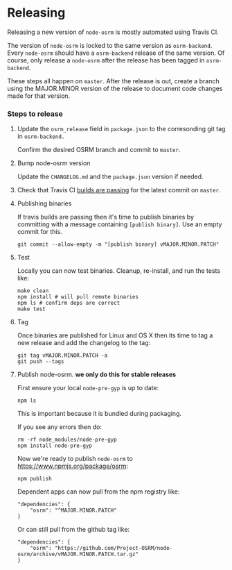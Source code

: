 # Releasing

Releasing a new version of `node-osrm` is mostly automated using Travis CI.

The version of `node-osrm` is locked to the same version as `osrm-backend`. Every `node-osrm` should have a `osrm-backend` release of the same version. Of course, only release a `node-osrm` after the release has been tagged in `osrm-backend`.

These steps all happen on `master`. After the release is out, create a branch using the MAJOR.MINOR version of the release to document code changes made for that version.

### Steps to release

1. Update the `osrm_release` field in `package.json` to the corresonding git tag in `osrm-backend.`
   
   Confirm the desired OSRM branch and commit to `master`.

1. Bump node-osrm version

   Update the `CHANGELOG.md` and the `package.json` version if needed.

1. Check that Travis CI [builds are passing](https://travis-ci.org/Project-OSRM/node-osrm) for the latest commit on `master`.

1. Publishing binaries

   If travis builds are passing then it's time to publish binaries by committing with a message containing `[publish binary]`. Use an empty commit for this.

   ```
   git commit --allow-empty -m "[publish binary] vMAJOR.MINOR.PATCH"
   ```

1. Test

   Locally you can now test binaries. Cleanup, re-install, and run the tests like:

   ```
   make clean
   npm install # will pull remote binaries
   npm ls # confirm deps are correct
   make test
   ```

1. Tag

   Once binaries are published for Linux and OS X then its time to tag a new release and add the changelog to the tag:

   ```
   git tag vMAJOR.MINOR.PATCH -a
   git push --tags
   ```

1. Publish node-osrm. **we only do this for stable releases**

   First ensure your local `node-pre-gyp` is up to date:

   ```
   npm ls
   ```

   This is important because it is bundled during packaging.

   If you see any errors then do:

   ```
   rm -rf node_modules/node-pre-gyp
   npm install node-pre-gyp
   ```

   Now we're ready to publish `node-osrm` to <https://www.npmjs.org/package/osrm>:

   ```
   npm publish
   ```

   Dependent apps can now pull from the npm registry like:

   ```
   "dependencies": {
       "osrm": "^MAJOR.MINOR.PATCH"
   }
   ```

   Or can still pull from the github tag like:

   ```
   "dependencies": {
       "osrm": "https://github.com/Project-OSRM/node-osrm/archive/vMAJOR.MINOR.PATCH.tar.gz"
   }
   ```
